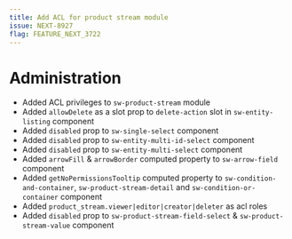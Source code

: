 ```yaml
---
title: Add ACL for product stream module
issue: NEXT-8927
flag: FEATURE_NEXT_3722
---
```

# Administration
* Added ACL privileges to `sw-product-stream` module
* Added `allowDelete` as a slot prop to `delete-action` slot in `sw-entity-listing` component
* Added `disabled` prop to `sw-single-select` component
* Added `disabled` prop to `sw-entity-multi-id-select` component
* Added `disabled` prop to `sw-entity-multi-select` component
* Added `arrowFill` & `arrowBorder` computed property to `sw-arrow-field` component
* Added `getNoPermissionsTooltip` computed property to `sw-condition-and-container`, `sw-product-stream-detail` and `sw-condition-or-container` component
* Added `product_stream.viewer|editor|creator|deleter` as acl roles
* Added `disabled` prop to `sw-product-stream-field-select` & `sw-product-stream-value` component

